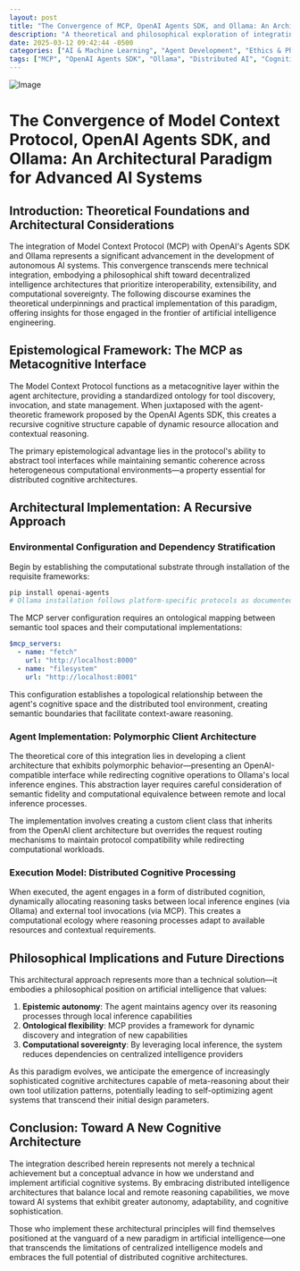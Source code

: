 ```yaml
---
layout: post
title: "The Convergence of MCP, OpenAI Agents SDK, and Ollama: An Architectural Paradigm for Advanced AI Systems"
description: "A theoretical and philosophical exploration of integrating Model Context Protocol (MCP) with OpenAI's Agents SDK and Ollama, creating distributed cognitive systems with local computational sovereignty and cloud-augmented capabilities."
date: 2025-03-12 09:42:44 -0500
categories: ["AI & Machine Learning", "Agent Development", "Ethics & Philosophy", "System Architecture", "Tools & Integration"]
tags: ["MCP", "OpenAI Agents SDK", "Ollama", "Distributed AI", "Cognitive Architecture", "AI Philosophy", "Local LLMs", "Agent Frameworks", "Distributed Systems", "AI Theory"]
---
```

![Image](/images/ComfyUI_00186_.png)



# The Convergence of Model Context Protocol, OpenAI Agents SDK, and Ollama: An Architectural Paradigm for Advanced AI Systems

## Introduction: Theoretical Foundations and Architectural Considerations

The integration of Model Context Protocol (MCP) with OpenAI's Agents SDK and Ollama represents a significant advancement in the development of autonomous AI systems. This convergence transcends mere technical integration, embodying a philosophical shift toward decentralized intelligence architectures that prioritize interoperability, extensibility, and computational sovereignty. The following discourse examines the theoretical underpinnings and practical implementation of this paradigm, offering insights for those engaged in the frontier of artificial intelligence engineering.

## Epistemological Framework: The MCP as Metacognitive Interface

The Model Context Protocol functions as a metacognitive layer within the agent architecture, providing a standardized ontology for tool discovery, invocation, and state management. When juxtaposed with the agent-theoretic framework proposed by the OpenAI Agents SDK, this creates a recursive cognitive structure capable of dynamic resource allocation and contextual reasoning.

The primary epistemological advantage lies in the protocol's ability to abstract tool interfaces while maintaining semantic coherence across heterogeneous computational environments—a property essential for distributed cognitive architectures.

## Architectural Implementation: A Recursive Approach

### Environmental Configuration and Dependency Stratification

Begin by establishing the computational substrate through installation of the requisite frameworks:

```bash
pip install openai-agents
# Ollama installation follows platform-specific protocols as documented in their repository
```

The MCP server configuration requires an ontological mapping between semantic tool spaces and their computational implementations:

```yaml
$mcp_servers:
  - name: "fetch"
    url: "http://localhost:8000"
  - name: "filesystem"
    url: "http://localhost:8001"
```

This configuration establishes a topological relationship between the agent's cognitive space and the distributed tool environment, creating semantic boundaries that facilitate context-aware reasoning.

### Agent Implementation: Polymorphic Client Architecture

The theoretical core of this integration lies in developing a client architecture that exhibits polymorphic behavior—presenting an OpenAI-compatible interface while redirecting cognitive operations to Ollama's local inference engines. This abstraction layer requires careful consideration of semantic fidelity and computational equivalence between remote and local inference processes.

The implementation involves creating a custom client class that inherits from the OpenAI client architecture but overrides the request routing mechanisms to maintain protocol compatibility while redirecting computational workloads.

### Execution Model: Distributed Cognitive Processing

When executed, the agent engages in a form of distributed cognition, dynamically allocating reasoning tasks between local inference engines (via Ollama) and external tool invocations (via MCP). This creates a computational ecology where reasoning processes adapt to available resources and contextual requirements.

## Philosophical Implications and Future Directions

This architectural approach represents more than a technical solution—it embodies a philosophical position on artificial intelligence that values:

1. **Epistemic autonomy**: The agent maintains agency over its reasoning processes through local inference capabilities
2. **Ontological flexibility**: MCP provides a framework for dynamic discovery and integration of new capabilities
3. **Computational sovereignty**: By leveraging local inference, the system reduces dependencies on centralized intelligence providers

As this paradigm evolves, we anticipate the emergence of increasingly sophisticated cognitive architectures capable of meta-reasoning about their own tool utilization patterns, potentially leading to self-optimizing agent systems that transcend their initial design parameters.

## Conclusion: Toward A New Cognitive Architecture

The integration described herein represents not merely a technical achievement but a conceptual advance in how we understand and implement artificial cognitive systems. By embracing distributed intelligence architectures that balance local and remote reasoning capabilities, we move toward AI systems that exhibit greater autonomy, adaptability, and cognitive sophistication.

Those who implement these architectural principles will find themselves positioned at the vanguard of a new paradigm in artificial intelligence—one that transcends the limitations of centralized intelligence models and embraces the full potential of distributed cognitive architectures.
